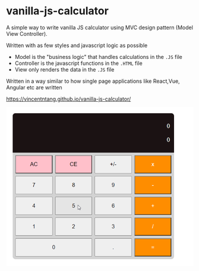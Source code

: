 # vanilla-js-calculator

A simple way to write vanilla JS calculator using MVC design pattern (Model View Controller).

Written with as few styles and javascript logic as possible

- Model is the "business logic" that handles calculations in the `.JS` file
- Controller is the javascript functions in the `.HTML` file
- View only renders the data in the `.JS` file

Written in a way similar to how single page applications like React,Vue, Angular etc are written

https://vincentntang.github.io/vanilla-js-calculator/

![](2020-07-25_13-37-04.gif)
